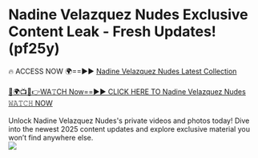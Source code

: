 # Nadine Velazquez Nudes Exclusive Content Leak - Fresh Updates! (pf25y)

🔥 ACCESS NOW 🌍==►► <a href="https://tinyurl.com/2mz8nhtm" rel="nofollow">Nadine Velazquez Nudes Latest Collection</a>
<br><br>
[🔴🌍📺📱👉WA𝚃CH Now==►► CLICK HERE TO Nadine Velazquez Nudes 𝚆𝙰𝚃𝙲𝙷 NOW](https://tinyurl.com/2mz8nhtm)
<br><br>
Unlock Nadine Velazquez Nudes's private videos and photos today! Dive into the newest 2025 content updates and explore exclusive material you won’t find anywhere else.
<br>
<a href="https://tinyurl.com/2mz8nhtm" rel="nofollow" data-target="animated-image.originalLink"><img src="https://camo.githubusercontent.com/8a4f000d20f83aca3bf7ec5f350d767afa0574a8a352519fd8cfa583a6f93a33/68747470733a2f2f692e696d6775722e636f6d2f644a486b345a712e676966" data-canonical-src="https://i.imgur.com/dJHk4Zq.gif" style="max-width: 100%; display: inline-block;" data-target="animated-image.originalImage"></a>
<br>
